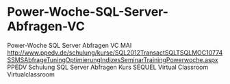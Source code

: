 # Power-Woche-SQL-Server-Abfragen-VC
Power-Woche SQL Server Abfragen VC MAI
http://www.ppedv.de/schulung/kurse/SQL2012TransactSQLTSQLMOC10774SSMSAbfrageTuningOptimierungIndizesSeminarTrainingPowerwoche.aspx
PPEDV Schulung SQL Server Abfragen Kurs SEQUEL Virtual Classroom 
Virtualclassroom

